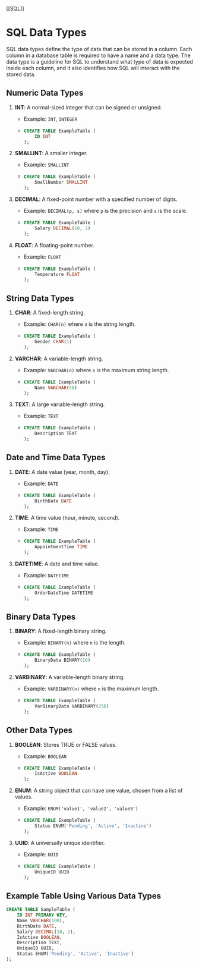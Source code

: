 [[SQL]]
# SQL Data Types

SQL data types define the type of data that can be stored in a column. Each column in a database table is required to have a name and a data type. The data type is a guideline for SQL to understand what type of data is expected inside each column, and it also identifies how SQL will interact with the stored data.

## Numeric Data Types

1. **INT**: A normal-sized integer that can be signed or unsigned.
    - Example: `INT`, `INTEGER`
    - ```sql
      CREATE TABLE ExampleTable (
          ID INT
      );
      ```

2. **SMALLINT**: A smaller integer.
    - Example: `SMALLINT`
    - ```sql
      CREATE TABLE ExampleTable (
          SmallNumber SMALLINT
      );
      ```

3. **DECIMAL**: A fixed-point number with a specified number of digits.
    - Example: `DECIMAL(p, s)` where `p` is the precision and `s` is the scale.
    - ```sql
      CREATE TABLE ExampleTable (
          Salary DECIMAL(10, 2)
      );
      ```

4. **FLOAT**: A floating-point number.
    - Example: `FLOAT`
    - ```sql
      CREATE TABLE ExampleTable (
          Temperature FLOAT
      );
      ```

## String Data Types

1. **CHAR**: A fixed-length string.
    - Example: `CHAR(n)` where `n` is the string length.
    - ```sql
      CREATE TABLE ExampleTable (
          Gender CHAR(1)
      );
      ```

2. **VARCHAR**: A variable-length string.
    - Example: `VARCHAR(n)` where `n` is the maximum string length.
    - ```sql
      CREATE TABLE ExampleTable (
          Name VARCHAR(50)
      );
      ```

3. **TEXT**: A large variable-length string.
    - Example: `TEXT`
    - ```sql
      CREATE TABLE ExampleTable (
          Description TEXT
      );
      ```

## Date and Time Data Types

1. **DATE**: A date value (year, month, day).
    - Example: `DATE`
    - ```sql
      CREATE TABLE ExampleTable (
          BirthDate DATE
      );
      ```

2. **TIME**: A time value (hour, minute, second).
    - Example: `TIME`
    - ```sql
      CREATE TABLE ExampleTable (
          AppointmentTime TIME
      );
      ```

3. **DATETIME**: A date and time value.
    - Example: `DATETIME`
    - ```sql
      CREATE TABLE ExampleTable (
          OrderDateTime DATETIME
      );
      ```

## Binary Data Types

1. **BINARY**: A fixed-length binary string.
    - Example: `BINARY(n)` where `n` is the length.
    - ```sql
      CREATE TABLE ExampleTable (
          BinaryData BINARY(16)
      );
      ```

2. **VARBINARY**: A variable-length binary string.
    - Example: `VARBINARY(n)` where `n` is the maximum length.
    - ```sql
      CREATE TABLE ExampleTable (
          VarBinaryData VARBINARY(256)
      );
      ```

## Other Data Types

1. **BOOLEAN**: Stores TRUE or FALSE values.
    - Example: `BOOLEAN`
    - ```sql
      CREATE TABLE ExampleTable (
          IsActive BOOLEAN
      );
      ```

2. **ENUM**: A string object that can have one value, chosen from a list of values.
    - Example: `ENUM('value1', 'value2', 'value3')`
    - ```sql
      CREATE TABLE ExampleTable (
          Status ENUM('Pending', 'Active', 'Inactive')
      );
      ```

3. **UUID**: A universally unique identifier.
    - Example: `UUID`
    - ```sql
      CREATE TABLE ExampleTable (
          UniqueID UUID
      );
      ```

## Example Table Using Various Data Types

```sql
CREATE TABLE SampleTable (
    ID INT PRIMARY KEY,
    Name VARCHAR(100),
    BirthDate DATE,
    Salary DECIMAL(10, 2),
    IsActive BOOLEAN,
    Description TEXT,
    UniqueID UUID,
    Status ENUM('Pending', 'Active', 'Inactive')
);
